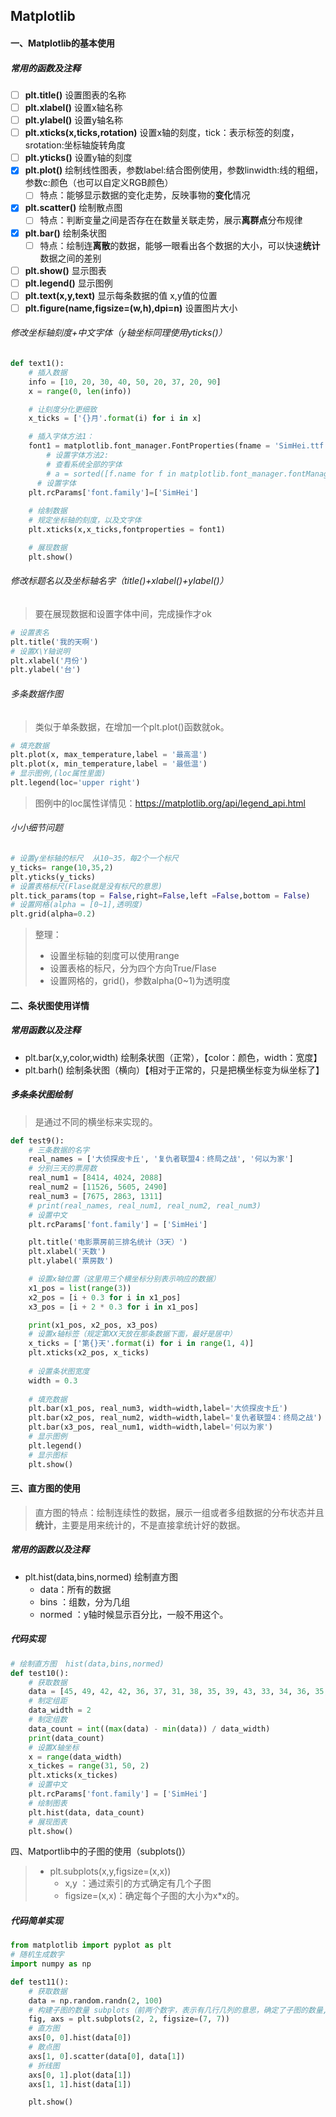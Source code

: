 ## Matplotlib

#### 一、Matplotlib的基本使用

##### 常用的函数及注释

- [ ] **plt.title()** 设置图表的名称
- [ ] **plt.xlabel()** 设置x轴名称
- [ ] **plt.ylabel()** 设置y轴名称
- [ ] **plt.xticks(x,ticks,rotation)** 设置x轴的刻度，tick：表示标签的刻度，srotation:坐标轴旋转角度
- [ ] **plt.yticks()** 设置y轴的刻度              
- [x] **plt.plot()**  绘制线性图表，参数label:结合图例使用，参数linwidth:线的粗细，参数c:颜色（也可以自定义RGB颜色）
  - [ ] 特点：能够显示数据的变化走势，反映事物的**变化**情况
- [x] **plt.scatter()** 绘制散点图
  - [ ] 特点：判断变量之间是否存在在数量关联走势，展示**离群点**分布规律
- [x] **plt.bar()** 绘制条状图
  - [ ] 特点：绘制连**离散**的数据，能够一眼看出各个数据的大小，可以快速**统计**数据之间的差别
- [ ] **plt.show()** 显示图表
- [ ] **plt.legend()** 显示图例
- [ ] **plt.text(x,y,text)** 显示每条数据的值  x,y值的位置
- [ ] **plt.figure(name,figsize=(w,h),dpi=n)** 设置图片大小

###### 修改坐标轴刻度+中文字体（y轴坐标同理使用yticks()）

```python
def text1():
    # 插入数据
    info = [10, 20, 30, 40, 50, 20, 37, 20, 90]
    x = range(0, len(info))

    # 让刻度分化更细致
    x_ticks = ['{}月'.format(i) for i in x]

    # 插入字体方法1：
    font1 = matplotlib.font_manager.FontProperties(fname = 'SimHei.ttf')
		# 设置字体方法2:
    	# 查看系统全部的字体
    	# a = sorted([f.name for f in matplotlib.font_manager.fontManager.ttflist])
      # 设置字体
    plt.rcParams['font.family']=['SimHei']
   
    # 绘制数据
    # 规定坐标轴的刻度，以及文字体
    plt.xticks(x,x_ticks,fontproperties = font1)

    # 展现数据
    plt.show()
```

###### 修改标题名以及坐标轴名字（title()+xlabel()+ylabel()）

>   要在展现数据和设置字体中间，完成操作才ok

```python
# 设置表名
plt.title('我的天啊')
# 设置X\Y轴说明
plt.xlabel('月份')
plt.ylabel('台')
```

###### 多条数据作图

>   类似于单条数据，在增加一个plt.plot()函数就ok。

```python
# 填充数据
plt.plot(x, max_temperature,label = '最高温')
plt.plot(x, min_temperature,label = '最低温')
# 显示图例,(loc属性里面)
plt.legend(loc='upper right')
```

>   图例中的loc属性详情见：<https://matplotlib.org/api/legend_api.html>

###### 小小细节问题

```python
# 设置y坐标轴的标尺  从10~35，每2个一个标尺
y_ticks= range(10,35,2)
plt.yticks(y_ticks)
# 设置表格标尺(Flase就是没有标尺的意思)
plt.tick_params(top = False,right=False,left =False,bottom = False)
# 设置网格(alpha = [0~1],透明度)
plt.grid(alpha=0.2)
```

>   整理：
>
>   -   设置坐标轴的刻度可以使用range
>   -   设置表格的标尺，分为四个方向True/Flase
>   -   设置网格的，grid()，参数alpha(0~1)为透明度

#### 二、条状图使用详情

##### 常用函数以及注释

- plt.bar(x,y,color,width) 绘制条状图（正常），【color：颜色，width：宽度】
- plt.barh() 绘制条状图（横向）【相对于正常的，只是把横坐标变为纵坐标了】

##### 多条条状图绘制

> 是通过不同的横坐标来实现的。

```python
def test9():
	# 三条数据的名字	
    real_names = ['大侦探皮卡丘', '复仇者联盟4：终局之战', '何以为家']
	# 分别三天的票房数
    real_num1 = [8414, 4024, 2088]
    real_num2 = [11526, 5605, 2490]
    real_num3 = [7675, 2863, 1311]
    # print(real_names, real_num1, real_num2, real_num3)
    # 设置中文
    plt.rcParams['font.family'] = ['SimHei']

    plt.title('电影票房前三排名统计（3天）')
    plt.xlabel('天数')
    plt.ylabel('票房数')

    # 设置x轴位置（这里用三个横坐标分别表示响应的数据）
    x1_pos = list(range(3))
    x2_pos = [i + 0.3 for i in x1_pos]
    x3_pos = [i + 2 * 0.3 for i in x1_pos]

    print(x1_pos, x2_pos, x3_pos)
    # 设置x轴标签（规定第XX天放在那条数据下面，最好是居中）
    x_ticks = ['第{}天'.format(i) for i in range(1, 4)]
    plt.xticks(x2_pos, x_ticks)
    
    # 设置条状图宽度
    width = 0.3
    
    # 填充数据
    plt.bar(x1_pos, real_num3, width=width,label='大侦探皮卡丘')
    plt.bar(x2_pos, real_num2, width=width,label='复仇者联盟4：终局之战')
    plt.bar(x3_pos, real_num1, width=width,label='何以为家')
    # 显示图例
    plt.legend()
    # 显示图标
    plt.show()
```

#### 三、直方图的使用

> 直方图的特点：绘制连续性的数据，展示一组或者多组数据的分布状态并且**统计**，主要是用来统计的，不是直接拿统计好的数据。

##### 常用的函数以及注释

- plt.hist(data,bins,normed) 绘制直方图
  - data：所有的数据
  - bins ：组数，分为几组
  - normed ：y轴时候显示百分比，一般不用这个。

##### 代码实现

```python
# 绘制直方图  hist(data,bins,normed)
def test10():
    # 获取数据
    data = [45, 49, 42, 42, 36, 37, 31, 38, 35, 39, 43, 33, 34, 36, 35, 36, 34, 32, 36, 32, 37, 33, 32, 38, 35]
    # 制定组距
    data_width = 2
    # 制定组数
    data_count = int((max(data) - min(data)) / data_width)
    print(data_count)
    # 设置X轴坐标
    x = range(data_width)
    x_tickes = range(31, 50, 2)
    plt.xticks(x_tickes)
    # 设置中文
    plt.rcParams['font.family'] = ['SimHei']
    # 绘制图表
    plt.hist(data, data_count)
    # 展现图表
    plt.show()
```

四、Matportlib中的子图的使用（subplots()）

> - plt.subplots(x,y,figsize=(x,x))
>   - x,y ：通过索引的方式确定有几个子图
>   - figsize=(x,x)：确定每个子图的大小为x*x的。

##### 代码简单实现

```python
from matplotlib import pyplot as plt
# 随机生成数字
import numpy as np

def test11():
    # 获取数据
    data = np.random.randn(2, 100)
    # 构建子图的数量 subplots（前两个数字，表示有几行几列的意思，确定了子图的数量,figsize 表示子图的大小）
    fig, axs = plt.subplots(2, 2, figsize=(7, 7))
    # 直方图
    axs[0, 0].hist(data[0])
    # 散点图
    axs[1, 0].scatter(data[0], data[1])
    # 折线图
    axs[0, 1].plot(data[1])
    axs[1, 1].hist(data[1])

    plt.show()
```


